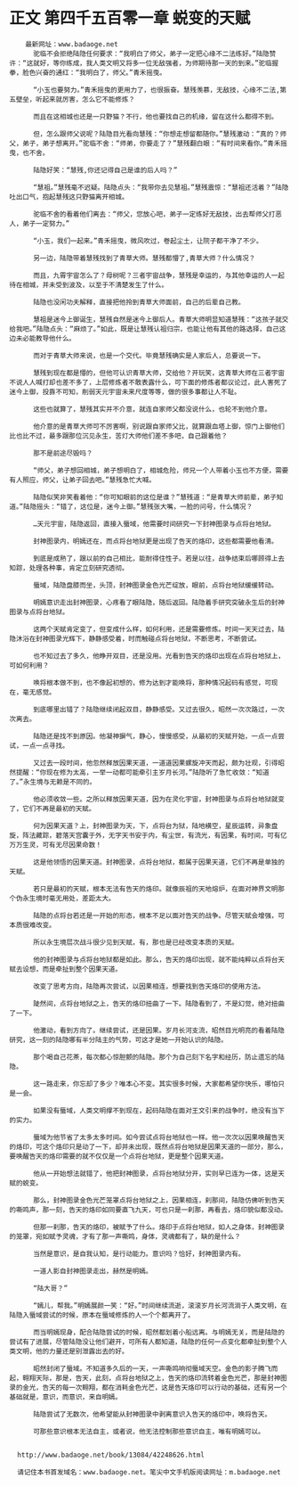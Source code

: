 # 正文 第四千五百零一章 蜕变的天赋
        最新网址：www.badaoge.net
          驼临不会拒绝陆隐任何要求：“我明白了师父，弟子一定把心缘不二法练好。”陆隐赞许：“这就好，等你练成，我人类文明又将多一位无敌强者，为师期待那一天的到来。”驼临握拳，脸色兴奋的通红：“我明白了，师父。”青禾摇曳。
      
          “小玉也要努力。”青禾摇曳的更用力了，也很振奋。慧残羡慕，无敌技，心缘不二法,第五壁垒，听起来就厉害，怎么它不能修炼？
      
          而且在这相城也还是一只野猫？不行，他也要找自己的机缘，留在这什么都得不到。
      
          但，怎么跟师父说呢？陆隐目光看向慧残：“你想走想留都随你。”慧残激动：“真的？师父，弟子，弟子想离开。”驼临不舍：“师弟，你要走了？”慧残翻白眼：“有时间来看你。”青禾摇曳，也不舍。
      
          陆隐好笑：“慧残,你还记得自己是谁的后人吗？”
      
          “慧祖。”慧残毫不迟疑。陆隐点头：“我带你去见慧祖。”慧残震惊：“慧祖还活着？”陆隐吐出口气，抱起慧残这只野猫离开相城。
      
          驼临不舍的看着他们离去：“师父，您放心吧，弟子一定练好无敌技，出去帮师父打恶人，弟子一定努力。”
      
          “小玉，我们一起来。”青禾摇曳，微风吹过，卷起尘土，让院子都干净了不少。
      
          另一边，陆隐带着慧残找到了青草大师。慧残都懵了,青草大师？什么情况？
      
          而且，九霄宇宙怎么了？母树呢？三者宇宙战争，慧残是幸运的，与其他幸运的人一起待在相城，并未受到波及，以至于不清楚发生了什么。
      
          陆隐也没闲功夫解释，直接把他拎到青草大师面前，自己的后辈自己教。
      
          慧祖是迷今上御诞生，慧残自然是迷今上御后人。青草大师明显知道慧残：“这孩子就交给我吧。”陆隐点头：“麻烦了。”如此，既是让慧残认祖归宗，也能让他有其他的路选择，自己这边未必能教导他什么。
      
          而对于青草大师来说，也是一个交代。毕竟慧残确实是人家后人，总要说一下。
      
          慧残到现在都是懵的，但他可认识青草大师，交给他？开玩笑，这青草大师在三者宇宙不说人人喊打却也差不多了，上层修炼者不敢表露什么，可下面的修炼者都议论过，此人害死了迷今上御，投靠不可知，削弱天元宇宙未来尺度等等，做的很多事都让人不耻。
      
          这些也就算了，慧残其实并不介意，就连自家师父都没说什么，也轮不到他介意。
      
          他介意的是青草大师可不厉害啊，别说跟自家师父比，就算跟血塔上御，惊门上御他们比也比不过，最多跟那位沉见永生，苦灯大师他们差不多吧，自己跟着他？
      
          那不是前途尽毁吗？
      
          “师父，弟子想回相城，弟子想明白了，相城危险，师兄一个人带着小玉也不方便，需要有人照应，师父，让弟子回去吧。”慧残急忙大喊。
      
          陆隐似笑非笑看着他：“你可知眼前的这位是谁？”慧残道：“是青草大师前辈，弟子知道。”陆隐摇头：“错了，这位是，迷今上御。”慧残张大嘴，一脸的问号，什么情况？
      
          …天元宇宙，陆隐返回，直接入蜃域，他需要时间研究一下封神图录与点将台地狱。
      
          封神图录内，明嫣还在，而点将台地狱更是出现了告天的烙印，这些都需要他看清。
      
          到底是成熟了，跟以前的自己相比，能耐得住性子。若是以往，战争结束后哪顾得上去知踪，处理各种事，肯定立刻研究透彻。
      
          蜃域，陆隐盘膝而坐，头顶，封神图录金色光芒绽放，眼前，点将台地狱缓缓转动。
      
          明嫣意识走出封神图录，心疼看了眼陆隐，随后返回。陆隐着手研究突破永生后的封神图录与点将台地狱。
      
          这两个天赋肯定变了，但变成什么样，如何利用，还是需要修炼。时间一天天过去，陆隐沐浴在封神图录光辉下，静静感受着，时而触碰点将台地狱，不断思考，不断尝试。
      
          也不知过去了多久，他睁开双目，还是没用。光看到告天的烙印出现在点将台地狱上，可如何利用？
      
          唤将根本做不到，也不像起初想的，修为达到才能唤将，那种情况起码有感觉，可现在，毫无感觉。
      
          到底哪里出错了？陆隐继续闭起双目，静静感受。又过去很久，昭然一次次路过，一次次离去。
      
          陆隐还是找不到原因。他凝神摒气，静心，慢慢感受，从最初的天赋开始，一点一点尝试，一点一点寻找。
      
          又过去一段时间，他忽然释放因果天道，一道道因果螺旋冲天而起，颇为壮观，引得昭然提醒：“你现在修为太高，一举一动都可能牵引主岁月长河。”陆隐听了急忙收敛：“知道了。”永生境与无赖是不同的。
      
          他必须收敛一些。之所以释放因果天道，因为在灵化宇宙，封神图录与点将台地狱就变了，它们不再是最初的天赋。
      
          何为因果天道？上，封神图录为天，下，点将台为狱，陆地横空，星辰运转，异象盘旋，阵法藏踪，碧落天宫囊于外，无字天书安于内，有尘世，有流光，有因果，有时间，可有亿万万生灵，可有无尽因果命数！
      
          这是他领悟的因果天道。封神图录，点将台地狱，都属于因果天道，它们不再是单独的天赋。
      
          若只是最初的天赋，根本无法有告天的烙印。就像辰祖的天地熔炉，在面对神界文明那个伪永生境时毫无用处，差距太大。
      
          陆隐的点将台若还是一开始的形态，根本不足以面对告天的战争。尽管天赋会增强，可本质很难改变。
      
          所以永生境层次战斗很少见到天赋，有，那也是已经改变本质的天赋。
      
          他的封神图录与点将台地狱都是如此。那么，告天的烙印出现，就不能纯粹以点将台天赋去设想，而是牵扯到整个因果天道。
      
          改变了思考方向，陆隐再次尝试，以因果相连，想要找到告天烙印的使用方法。
      
          陡然间，点将台地狱之上，告天的烙印扭曲了一下。陆隐看到了，不是幻觉，绝对扭曲了一下。
      
          他激动，看到方向了。继续尝试，还是因果。岁月长河支流，昭然目光明亮的看着陆隐研究，这一刻的陆隐哪有半分陆主的气势，可这才是她一开始认识的陆隐。
      
          那个喝自己花茶，每次都心惊胆颤的陆隐。那个为自己刻下名字和经历，防止遗忘的陆隐。
      
          这一路走来，你忘却了多少？唯本心不变。其实很多时候，大家都希望你快乐，哪怕只是一会。
      
          如果没有蜃域，人类文明撑不到现在，起码陆隐在面对王文引来的战争时，绝没有当下的实力。
      
          蜃域为他节省了太多太多时间。如今尝试点将台地狱也一样。他一次次以因果唤醒告天的烙印，可这个烙印只是动了一下，却并未出现，既然点将台地狱是因果天道的一部分，那么，要唤醒告天的烙印需要的就不仅仅是一个点将台地狱，更是整个因果天道。
      
          他从一开始想法就错了，他把封神图录，点将台地狱分开，实则早已连为一体，这是天赋的蜕变。
      
          那么，封神图录金色光芒笼罩点将台地狱之上，因果相连，刹那间，陆隐仿佛听到告天的嘶鸣声，那一刻，告天的烙印如同要直飞九天，可也只是一刹那，再看去，烙印貌似都没动。
      
          但那一刹那，告天的烙印，被赋予了什么。烙印于点将台地狱，如人之身体，封神图录的笼罩，宛如赋予灵魂，才有了那一声嘶鸣，身体，灵魂都有了，缺的是什么？
      
          当然是意识，是自我认知，是行动能力。意识吗？恰好，封神图录内有。
      
          一道人影自封神图录走出，赫然是明嫣。
      
          “陆大哥？”
      
          “嫣儿，帮我。”明嫣展颜一笑：“好。”时间继续流逝，滚滚岁月长河流淌于人类文明，在陆隐入蜃域尝试的时候，原本在蜃域修炼的人一个个都离开了。
      
          而当明嫣现身，配合陆隐尝试的时候，昭然都划着小船远离。与明嫣无关，而是陆隐的尝试有了进展，尽管陆隐没让他们避开，可所有人都知道，陆隐的任何一点变化都牵扯到整个人类文明，他的力量还是别泄露出去的好。
      
          昭然封闭了蜃域。不知道多久后的一天，一声嘶鸣响彻蜃域天空。金色的影子腾飞而起，翱翔天际，那是，告天，此刻，点将台地狱之上，告天的烙印流转着金色光芒，那是封神图录的金光，告天的每一次翱翔，都在消耗金色光芒，这是告天烙印可以行动的基础，还有另一个基础就是，意识，而意识，来自明嫣。
      
          陆隐尝试了无数次，他希望能从封神图录中剥离意识入告天的烙印中，唤将告天。
      
          可那些意识根本无法自主，或者说，他无法控制那些意识自主，唯有明嫣可以。
      
      
      http://www.badaoge.net/book/13084/42248626.html
      
      请记住本书首发域名：www.badaoge.net。笔尖中文手机版阅读网址：m.badaoge.net